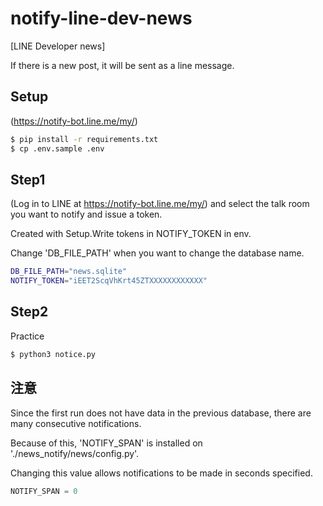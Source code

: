 # notify-line-dev-news
[LINE Developer news] 

If there is a new post, it will be sent as a line message.

## Setup

(https://notify-bot.line.me/my/)

```bash
$ pip install -r requirements.txt
$ cp .env.sample .env
```

## Step1

(Log in to LINE at https://notify-bot.line.me/my/) and select the talk room you want to notify and issue a token.

Created with Setup.Write tokens in NOTIFY_TOKEN in env.  

Change 'DB_FILE_PATH' when you want to change the database name.

```bash
DB_FILE_PATH="news.sqlite"
NOTIFY_TOKEN="iEET2ScqVhKrt45ZTXXXXXXXXXXXX"
```

## Step2

Practice

```bash
$ python3 notice.py
```

## 注意

Since the first run does not have data in the previous database, there are many consecutive notifications.

Because of this, 'NOTIFY_SPAN' is installed on './news_notify/news/config.py'.

Changing this value allows notifications to be made in seconds specified.

```python
NOTIFY_SPAN = 0
```

